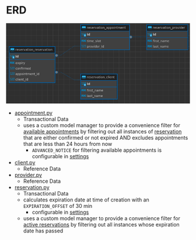 # ERD
![ERD.png](ERD.png)

* [appointment.py](appointment.py)
    - Transactional Data
    - uses a custom model manager to provide a convenience filter for [available appointments](appointment.py#L17) by filtering out all instances of [reservation](reservation.py#L30) that are either confirmed or not expired AND excludes appointments that are less than 24 hours from now
        * `ADVANCED_NOTICE` for filtering available appointments is configurable in [settings](../../settings/__init__.py#L81)
* [client.py](client.py)
    - Reference Data
* [provider.py](provider.py)
    - Reference Data
* [reservation.py](reservation.py)
    - Transactional Data
    - calculates expiration date at time of creation with an `EXPIRATION_OFFSET` of 30 min
        * configurable in [settings](../../settings/__init__.py#L82)
    - uses a custom model manager to provide a convenience filter for [active reservations](reservation.py#15) by filtering out all instances whose expiration date has passed
